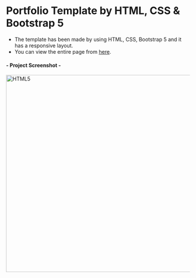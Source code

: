 # Portfolio Template by HTML, CSS & Bootstrap 5

 - The template has been made by using HTML, CSS, Bootstrap 5 and it has a responsive layout. 
 - You can view the entire page from [here](https://b5-portfolio-template.netlify.app/).

#### - Project Screenshot -
<p align="left">
<img src="https://user-images.githubusercontent.com/13468728/219106400-dcdd7ff9-cc02-4328-bb79-43fa3982c273.png" title="HTML5" alt="HTML5" width="540" height="540"/>
</p>


